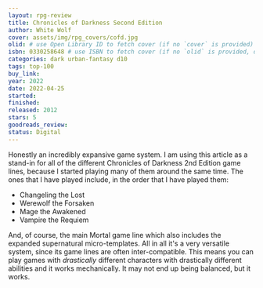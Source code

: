 ```yaml
---
layout: rpg-review
title: Chronicles of Darkness Second Edition
author: White Wolf
cover: assets/img/rpg_covers/cofd.jpg
olid: # use Open Library ID to fetch cover (if no `cover` is provided)
isbn: 0330258648 # use ISBN to fetch cover (if no `olid` is provided, dashes are optional)
categories: dark urban-fantasy d10
tags: top-100
buy_link:
year: 2022
date: 2022-04-25
started: 
finished: 
released: 2012
stars: 5
goodreads_review:
status: Digital
---
```


Honestly an incredibly expansive game system. I am using this article as a stand-in for all of the different Chronicles of Darkness 2nd Edition game lines, because I started playing many of them around the same time. The ones that I have played include, in the order that I have played them:

* Changeling the Lost
* Werewolf the Forsaken
* Mage the Awakened
* Vampire the Requiem

And, of course, the main Mortal game line which also includes the expanded supernatural micro-templates. All in all it's a very versatile system, since its game lines are often inter-compatible. This means you can play games with _drastically_ different characters with drastically different abilities and it works mechanically. It may not end up being balanced, but it works.